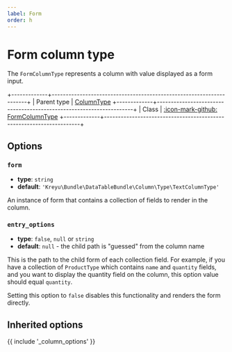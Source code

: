 ```yaml
---
label: Form
order: h
---
```


# Form column type

The `FormColumnType` represents a column with value displayed as a form input.

+-------------+---------------------------------------------------------------------+
| Parent type | [ColumnType](column)
+-------------+---------------------------------------------------------------------+
| Class       | [:icon-mark-github: FormColumnType](https://github.com/Kreyu/data-table-bundle/blob/main/src/Column/Type/FormColumnType.php)
+-------------+---------------------------------------------------------------------+

## Options

### `form`

- **type**: `string`
- **default**: `'Kreyu\Bundle\DataTableBundle\Column\Type\TextColumnType'`

An instance of form that contains a collection of fields to render in the column.

### `entry_options`

- **type**: `false`, `null` or `string`
- **default**: `null` - the child path is "guessed" from the column name

This is the path to the child form of each collection field. For example, if you have a collection of `ProductType` 
which contains `name` and `quantity` fields, and you want to display the quantity field on the column, this option value should equal `quantity`.

Setting this option to `false` disables this functionality and renders the form directly.

## Inherited options

{{ include '_column_options' }}

